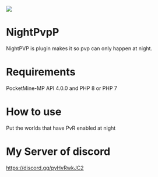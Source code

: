 [![](https://poggit.pmmp.io/shield.state/NightPVP)](https://poggit.pmmp.io/p/NightPVP)
# NightPvpP
NightPVP is plugin makes it so pvp can only happen at night.

# Requirements
PocketMine-MP API 4.0.0 and PHP 8 or PHP 7

# How to use
Put the worlds that have PvR enabled at night

# My Server of discord
https://discord.gg/pyHvRwkJC2
